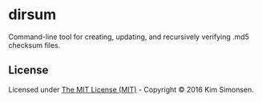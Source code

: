 # dirsum
Command-line tool for creating, updating, and recursively verifying .md5 checksum files.

## License
Licensed under [The MIT License (MIT)](https://opensource.org/licenses/MIT) - Copyright &copy; 2016 Kim Simonsen.
